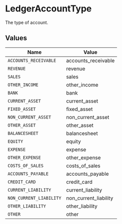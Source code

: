 # LedgerAccountType

The type of account.


## Values

| Name                    | Value                   |
| ----------------------- | ----------------------- |
| `ACCOUNTS_RECEIVABLE`   | accounts_receivable     |
| `REVENUE`               | revenue                 |
| `SALES`                 | sales                   |
| `OTHER_INCOME`          | other_income            |
| `BANK`                  | bank                    |
| `CURRENT_ASSET`         | current_asset           |
| `FIXED_ASSET`           | fixed_asset             |
| `NON_CURRENT_ASSET`     | non_current_asset       |
| `OTHER_ASSET`           | other_asset             |
| `BALANCESHEET`          | balancesheet            |
| `EQUITY`                | equity                  |
| `EXPENSE`               | expense                 |
| `OTHER_EXPENSE`         | other_expense           |
| `COSTS_OF_SALES`        | costs_of_sales          |
| `ACCOUNTS_PAYABLE`      | accounts_payable        |
| `CREDIT_CARD`           | credit_card             |
| `CURRENT_LIABILITY`     | current_liability       |
| `NON_CURRENT_LIABILITY` | non_current_liability   |
| `OTHER_LIABILITY`       | other_liability         |
| `OTHER`                 | other                   |